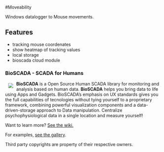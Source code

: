 #Moveability

Windows datalogger to Mouse movements.


## Features

* tracking mouse coordenates
* show heatmap of tracking values
* local storage
* bioscada cloud module


### BioSCADA - SCADA for Humans


<a href="https://bioscada.me"><img src="https://bioscada.me/images/logo.png" align="left" hspace="10" vspace="6"></a>

**BioSCADA** is a Open Source Human SCADA library for monitoring and analysis based on human data. **BioSCADA** helps you bring data to life using Apps and Gadgets. BioSCADA’s emphasis on UX standards gives you the full capabilities of tecnologies without tying yourself to a proprietary framework, combining powerful visualization components and a data-driven-storage approach to Data manipulation.
Centralize psychophysiological data in a single location and measure yourself!


Want to learn more? [See the wiki.](https://bioscada.me)

For examples, [see the gallery](https://pulse.bioscada.me).



Third party copyrights are property of their respective owners.
